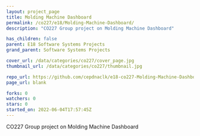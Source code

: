 ```yaml
---
layout: project_page
title: Molding Machine Dashboard
permalink: /co227/e18/Molding-Machine-Dashboard/
description: "CO227 Group project on Molding Machine Dashboard"

has_children: false
parent: E18 Software Systems Projects
grand_parent: Software Systems Projects

cover_url: /data/categories/co227/cover_page.jpg
thumbnail_url: /data/categories/co227/thumbnail.jpg

repo_url: https://github.com/cepdnaclk/e18-co227-Molding-Machine-Dashboard
page_url: blank

forks: 0
watchers: 0
stars: 0
started_on: 2022-06-04T17:57:45Z
---
```

CO227 Group project on Molding Machine Dashboard


